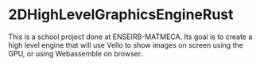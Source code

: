 # 2DHighLevelGraphicsEngineRust
This is a school project done at ENSEIRB-MATMECA. Its goal is to create a high level engine that will use Vello to show images on screen using the GPU, or using Webassemble on browser.
